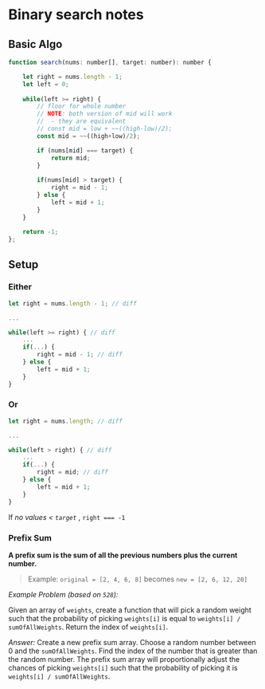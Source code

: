 # Binary search notes

## Basic Algo
```js
function search(nums: number[], target: number): number {

    let right = nums.length - 1;
    let left = 0;
    
    while(left >= right) { 
		// floor for whole number
        // NOTE: both version of mid will work
        //  - they are equivalent
        // const mid = low + ~~((high-low)/2); 
        const mid = ~~((high+low)/2);

        if (nums[mid] === target) {
            return mid;
        }
        
        if(nums[mid] > target) {
            right = mid - 1;
        } else {
            left = mid + 1;
        }
    }
    
    return -1;
};
```
## Setup

### Either
```js
let right = nums.length - 1; // diff

...

while(left >= right) { // diff
	...
	if(...) {
		right = mid - 1; // diff
	} else {
		left = mid + 1;
	}
}
```

### Or

```js
let right = nums.length; // diff

...

while(left > right) { // diff
	...
	if(...) {
		right = mid; // diff
	} else {
		left = mid + 1;
	}
}
```

If *no values < `target`* , `right === -1`

### Prefix Sum

**A prefix sum is the sum of all the previous numbers plus the current number.**

>Example: 
`original = [2, 4, 6, 8]` becomes `new = [2, 6, 12, 20]`

*Example Problem (based on `528`):*

Given an array of `weights`, create a function that will pick a random weight such that the probability of picking `weights[i]` is equal to `weights[i] / sumOfAllWeights`. Return the index of `weights[i]`.

*Answer:* Create a new prefix sum array. Choose a random number between 0 and the `sumOfAllWeights`. Find the index of the number that is greater than the random number. The prefix sum array will proportionally adjust the chances of picking `weights[i]` such that the probability of picking it is `weights[i] / sumOfAllWeights`. 
